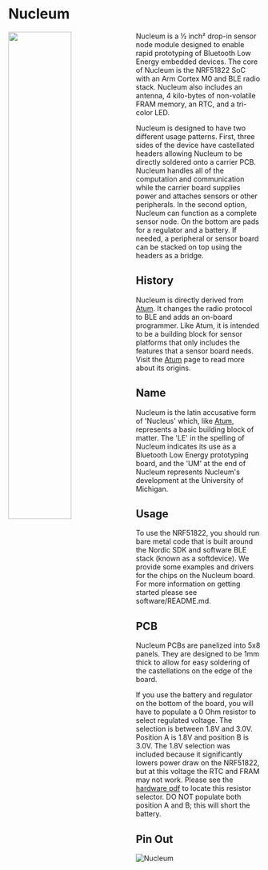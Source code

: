 Nucleum
====

<img src="https://raw.githubusercontent.com/lab11/nucleum/master/media/nucleum_new_top.png" width="50%" align="left" />

Nucleum is a ½ inch² drop-in sensor node module designed to enable rapid
prototyping of Bluetooth Low Energy embedded devices. 
The core of Nucleum is the NRF51822
SoC with an Arm Cortex M0 and BLE radio stack. Nucleum also includes an
antenna, 4 kilo-bytes of non-volatile FRAM memory, an RTC, and a tri-color LED.

Nucleum is designed to have two different usage patterns. First, three sides
of the device have castellated headers allowing Nucleum to be directly
soldered onto a carrier PCB. Nucleum handles all of the computation and
communication while the carrier board supplies power and attaches
sensors or other peripherals. In the second option, Nucleum can function
as a complete sensor node. On the bottom are pads for a regulator
and a battery. If needed, a peripheral or sensor board can be stacked on
top using the headers as a bridge.


History
-------

Nucleum is directly derived from [Atum](http://www.github.com/lab11/atum). It
changes the radio protocol to BLE and adds an on-board programmer. Like Atum, 
it is intended to be a building block for sensor platforms that only includes
the features that a sensor board needs.
Visit the [Atum](http://www.github.com/lab11/atum) page to read more about its 
origins.

Name
----

Nucleum is the latin accusative form of 'Nucleus' which, like [Atum](http://www.github.com/lab11/atum),
represents a basic building block of matter. The 'LE' in the spelling of Nucleum 
indicates its use as a Bluetooth Low Energy prototyping board, and the 'UM' at
the end of Nucleum represents Nucleum's development at the University of Michigan.

Usage
-----

To use the NRF51822, you should run bare metal code that is built around
the Nordic SDK and software BLE stack (known as a softdevice). We provide
some examples and drivers for the chips on the Nucleum board. For more information
on getting started please see software/README.md.


PCB
---

Nucleum PCBs are panelized into 5x8 panels. They are designed to be 
1mm thick to allow for easy soldering of the castellations on the edge of
the board.

If you use the battery and regulator on the bottom of the board, you will have
to populate a 0 Ohm resistor to select regulated voltage. The selection is between 1.8V
and 3.0V. Position A is 1.8V and position B is 3.0V. The 1.8V selection was included
because it significantly lowers power draw on the NRF51822, but at this voltage
the RTC and FRAM may not work. Please see the
[hardware pdf](https://github.com/lab11/nucleum/raw/master/hardware/nucleum/rev_a/nucleum.pdf)
to locate this resistor selector.
DO NOT populate both position A and B; this will short the battery.

Pin Out
-------

![Nucleum](https://raw.githubusercontent.com/lab11/nucleum/master/media/top_labeled.PNG)


